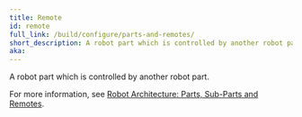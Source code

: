```yaml
---
title: Remote
id: remote
full_link: /build/configure/parts-and-remotes/
short_description: A robot part which is controlled by another robot part.
aka:
---
```


A robot part which is controlled by another robot part.

For more information, see [Robot Architecture: Parts, Sub-Parts and Remotes](/build/configure/parts-and-remotes/).
